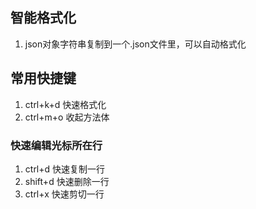 ## 智能格式化
1. json对象字符串复制到一个.json文件里，可以自动格式化
## 常用快捷键
1. ctrl+k+d 快速格式化
2. ctrl+m+o 收起方法体
### 快速编辑光标所在行
1. ctrl+d 快速复制一行
2. shift+d 快速删除一行
3. ctrl+x 快速剪切一行
